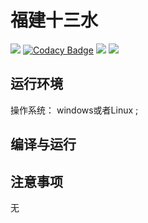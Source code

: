 # 福建十三水


![](https://img.shields.io/badge/language-JS-green.svg)
[![Codacy Badge](https://api.codacy.com/project/badge/Grade/f8602580d4244422ae613ba9ed72c4a9)](https://www.codacy.com/manual/SheepHuan/fjsss?utm_source=github.com&amp;utm_medium=referral&amp;utm_content=SheepHuan/fjsss&amp;utm_campaign=Badge_Grade)
![](https://img.shields.io/badge/license-MIT-green.svg)
![](https://img.shields.io/badge/build-passing-green.svg)

## 运行环境

操作系统： windows或者Linux ;



## 编译与运行




## 注意事项

无

